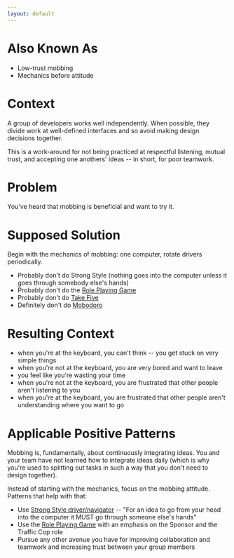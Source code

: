 ```yaml
---
layout: default
---
```

# Also Known As
 - Low-trust mobbing
 - Mechanics before attitude

# Context
A group of developers works well independently.  When possible, they divide work at well-defined interfaces and so
avoid making design decisions together.

This is a work-around for not being practiced at respectful listening, mutual
trust, and accepting one anothers' ideas -- in short, for poor teamwork.

# Problem
You've heard that mobbing is beneficial and want to try it.

# Supposed Solution
Begin with the mechanics of mobbing: one computer, rotate drivers periodically.

- Probably don't do Strong Style (nothing goes into the computer unless it goes
  through somebody else's hands)
- Probably don't do the [Role Playing Game](../patterns/Role%20Playing%20Game.html)
- Probably don't do [Take Five](../patterns/Take%20Five.html)
- Definitely don't do [Mobodoro](../patterns/Mobodoro.html)

# Resulting Context
- when you're at the keyboard, you can't think -- you get stuck on very simple
  things
- when you're not at the keyboard, you are very bored and want to leave
- you feel like you're wasting your time
- when you're not at the keyboard, you are frustrated that other people aren't listening to you
- when you're at the keyboard, you are frustrated that other people aren't
  understanding where you want to go

# Applicable Positive Patterns
Mobbing is, fundamentally, about continuously integrating ideas. You and your
team have not learned how to integrate ideas daily (which is why you're used to
splitting out tasks in such a way that you don't need to design together). 

Instead of starting with the mechanics, focus on the mobbing attitude. Patterns
that help with that:
 - Use [Strong Style
   driver/navigator](http://llewellynfalco.blogspot.com/2014/06/llewellyns-strong-style-pairing.html)
   -- "For an idea to go from your head into the computer it MUST go through someone else's hands"
 - Use the [Role Playing Game](../patterns/Role%20Playing%20Game.html) with an emphasis on the
   Sponsor and the Traffic Cop role
 - Pursue any other avenue you have for improving collaboration and teamwork and
   increasing trust between your group members
